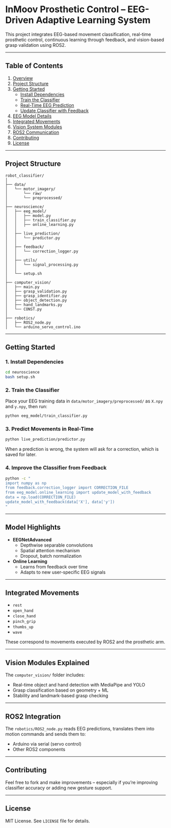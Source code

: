 # InMoov Prosthetic Control – EEG-Driven Adaptive Learning System

This project integrates EEG-based movement classification, real-time prosthetic control, continuous learning through feedback, and vision-based grasp validation using ROS2.

---

## Table of Contents

1. [Overview](#-inmoov-prosthetic-control--eeg-driven-adaptive-learning-system)
2. [Project Structure](#-project-structure)
3. [Getting Started](#-getting-started)
    - [Install Dependencies](#1-install-dependencies)
    - [Train the Classifier](#2-train-the-classifier)
    - [Real-Time EEG Prediction](#3-predict-movements-in-real-time)
    - [Update Classifier with Feedback](#4-improve-the-classifier-from-feedback)
4. [EEG Model Details](#-model-highlights)
5. [Integrated Movements](#-integrated-movements)
6. [Vision System Modules](#-vision-modules-explained)
7. [ROS2 Communication](#-ros2-integration)
8. [Contributing](#-contributing)
9. [License](#-license)

---

## Project Structure

```
robot_classifier/
│
├── data/
│   └── motor_imagery/
│       └── raw/
│       └── preprocessed/
│
├── neuroscience/
│   ├── eeg_model/
│   │   ├── model.py
│   │   ├── train_classifier.py
│   │   ├── online_learning.py
│   │
│   ├── live_prediction/
│   │   └── predictor.py
│   │
│   ├── feedback/
│   │   └── correction_logger.py
│   │
│   ├── utils/
│   │   └── signal_processing.py
│   │
│   └── setup.sh
│
├── computer_vision/
│   ├── main.py
│   ├── grasp_validation.py
│   ├── grasp_identifier.py
│   ├── object_detection.py
│   ├── hand_landmarks.py
│   └── CONST.py
│
├── robotics/
│   ├── ROS2_node.py
│   └── arduino_servo_control.ino
```

---

## Getting Started

### 1. Install Dependencies

```bash
cd neuroscience
bash setup.sh
```

### 2. Train the Classifier

Place your EEG training data in `data/motor_imagery/preprocessed/` as `X.npy` and `y.npy`, then run:

```bash
python eeg_model/train_classifier.py
```

### 3. Predict Movements in Real-Time

```bash
python live_prediction/predictor.py
```

When a prediction is wrong, the system will ask for a correction, which is saved for later.

### 4. Improve the Classifier from Feedback

```bash
python -c "
import numpy as np
from feedback.correction_logger import CORRECTION_FILE
from eeg_model.online_learning import update_model_with_feedback
data = np.load(CORRECTION_FILE)
update_model_with_feedback(data['X'], data['y'])
"
```

---

## Model Highlights

- **EEGNetAdvanced**
  - Depthwise separable convolutions
  - Spatial attention mechanism
  - Dropout, batch normalization
- **Online Learning**
  - Learns from feedback over time
  - Adapts to new user-specific EEG signals

---

## Integrated Movements

- `rest`
- `open_hand`
- `close_hand`
- `pinch_grip`
- `thumbs_up`
- `wave`

These correspond to movements executed by ROS2 and the prosthetic arm.

---

## Vision Modules Explained

The `computer_vision/` folder includes:
- Real-time object and hand detection with MediaPipe and YOLO
- Grasp classification based on geometry + ML
- Stability and landmark-based grasp checking

---

## ROS2 Integration

The `robotics/ROS2_node.py` reads EEG predictions, translates them into motion commands and sends them to:
- Arduino via serial (servo control)
- Other ROS2 components

---

## Contributing

Feel free to fork and make improvements – especially if you’re improving classifier accuracy or adding new gesture support.

---

## License

MIT License. See `LICENSE` file for details.
